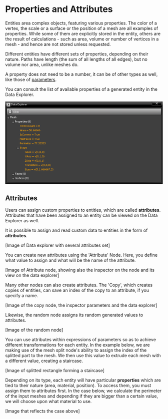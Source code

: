 
# Properties and Attributes

Entities area complex objects, featuring various properties. The color of a vertex, the scale or a surface or the position of a mesh are all examples of properties. While some of them are explicitly stored in the entity, others are the result of calculations - such as area, volume or number of vertices in a mesh - and hence are not stored unless requested. 

Different entities have different sets of properties, depending on their nature. Paths have length (the sum of all lengths of all edges), but no volume nor area, unlike meshes do.
 
A property does not need to be a number, it can be of other types as well, like those of [parameters](Parameters#types).

You can consult the list of available properties of a generated entity in the Data Explorer.

![Properties Data Explorer](images/PropertiesDataExplorer.png)


## Attributes

Users can assign custom properties to entities, which are called **attributes**. Attributes that have been assigned to an entity can be viewed on the Data Explorer as well.


It is possible to assign and read custom data to entities in the form of **attributes**. 

[Image of Data explorer with several attributes set]

You can create new attributes using the 'Attribute' Node. Here, you define what value to assign and what will be the name of the attribute.

[Image of Attribute node, showing also the inspector on the node and its view on the data explorer]

Many other nodes can also create attributes. The 'Copy', which creates copies of entities, can save an index of the copy to an attribute, if you specify a name.

[Image of the copy node, the inspector parameters and the data explorer]

Likewise, the random node assigns its random generated values to attributes.

[Image of the random node]

You can use attributes within expressions of parameters so as to achieve different transformations for each entity. In the example below, we are making use of the mesh split node's ability to assign the index of the splitted part to the mesh. We then use this value to extrude each mesh with a different value, creating a staircase.

[Image of splitted rectangle forming a staircase]  

Depending on its type, each entity will have particular **properties** which are tied to their nature (area, material, position). To access them, you must assign them to attributes first. In the case below, we calculate the perimeter of the input meshes and depending if they are bigger than a certain value, we will choose upon what material to use.

[Image that reflects the case above]   